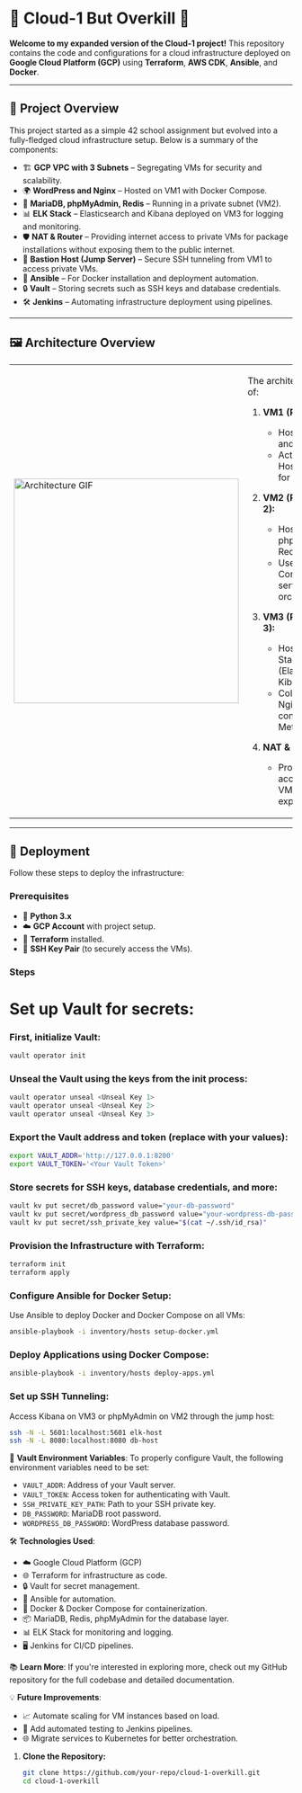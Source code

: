 # 🚀 Cloud-1 But Overkill 🚀

**Welcome to my expanded version of the Cloud-1 project!** This repository contains the code and configurations for a cloud infrastructure deployed on **Google Cloud Platform (GCP)** using **Terraform**, **AWS CDK**, **Ansible**, and **Docker**.

---

## 📜 Project Overview

This project started as a simple 42 school assignment but evolved into a fully-fledged cloud infrastructure setup. Below is a summary of the components:

- 🏗️ **GCP VPC with 3 Subnets** – Segregating VMs for security and scalability.
- 🌍 **WordPress and Nginx** – Hosted on VM1 with Docker Compose.
- 🔐 **MariaDB, phpMyAdmin, Redis** – Running in a private subnet (VM2).
- 📊 **ELK Stack** – Elasticsearch and Kibana deployed on VM3 for logging and monitoring.
- 🛡️ **NAT & Router** – Providing internet access to private VMs for package installations without exposing them to the public internet.
- 🎩 **Bastion Host (Jump Server)** – Secure SSH tunneling from VM1 to access private VMs.
- 🔧 **Ansible** – For Docker installation and deployment automation.
- 🔒 **Vault** – Storing secrets such as SSH keys and database credentials.
- 🛠️ **Jenkins** – Automating infrastructure deployment using pipelines.

---

## 🖼️ Architecture Overview

<table>
  <tr>
    <td><img src="https://github.com/chahid001/42-Cloud01/blob/main/assets/archi.gif" alt="Architecture GIF" width="400"/></td>
    <td>

The architecture consists of:
1. **VM1 (Public Subnet):**
   - Hosts WordPress and Nginx.
   - Acts as a Bastion Host (Jump Server) for SSH tunneling.

2. **VM2 (Private Subnet 2):**
   - Hosts MariaDB, phpMyAdmin, and Redis.
   - Uses Docker Compose for service orchestration.

3. **VM3 (Private Subnet 3):**
   - Hosts the ELK Stack (Elasticsearch, Kibana).
   - Collects logs from Nginx and MariaDB containers via Metricbeat/Filebeat.

4. **NAT & Router:**
   - Provides internet access to private VMs without exposing them.

</td>
  </tr>
</table>

---

## 🚀 Deployment

Follow these steps to deploy the infrastructure:

### Prerequisites

- 🐍 **Python 3.x**
- ☁️ **GCP Account** with project setup.
- 🧰 **Terraform** installed.
- 🔑 **SSH Key Pair** (to securely access the VMs).

### Steps
# Set up Vault for secrets:
### First, initialize Vault:
```bash
vault operator init
```
### Unseal the Vault using the keys from the init process:
```bash
vault operator unseal <Unseal Key 1>
vault operator unseal <Unseal Key 2>
vault operator unseal <Unseal Key 3>
```
### Export the Vault address and token (replace with your values):
```bash
export VAULT_ADDR='http://127.0.0.1:8200'
export VAULT_TOKEN='<Your Vault Token>'
```
### Store secrets for SSH keys, database credentials, and more:
```bash
vault kv put secret/db_password value="your-db-password"
vault kv put secret/wordpress_db_password value="your-wordpress-db-password"
vault kv put secret/ssh_private_key value="$(cat ~/.ssh/id_rsa)"
```
### Provision the Infrastructure with Terraform:
```bash
terraform init
terraform apply
```
### Configure Ansible for Docker Setup:
Use Ansible to deploy Docker and Docker Compose on all VMs:
```bash
ansible-playbook -i inventory/hosts setup-docker.yml
```
### Deploy Applications using Docker Compose:
```bash
ansible-playbook -i inventory/hosts deploy-apps.yml
```
### Set up SSH Tunneling:
Access Kibana on VM3 or phpMyAdmin on VM2 through the jump host:
```bash
ssh -N -L 5601:localhost:5601 elk-host
ssh -N -L 8080:localhost:8080 db-host
```
🔐 **Vault Environment Variables**:
To properly configure Vault, the following environment variables need to be set:

- `VAULT_ADDR`: Address of your Vault server.
- `VAULT_TOKEN`: Access token for authenticating with Vault.
- `SSH_PRIVATE_KEY_PATH`: Path to your SSH private key.
- `DB_PASSWORD`: MariaDB root password.
- `WORDPRESS_DB_PASSWORD`: WordPress database password.

🛠️ **Technologies Used**:

- ☁️ Google Cloud Platform (GCP)
- 🌐 Terraform for infrastructure as code.
- 🔒 Vault for secret management.
- 🚀 Ansible for automation.
- 🐋 Docker & Docker Compose for containerization.
- 📦 MariaDB, Redis, phpMyAdmin for the database layer.
- 📊 ELK Stack for monitoring and logging.
- 🖥️ Jenkins for CI/CD pipelines.

📚 **Learn More**:
If you're interested in exploring more, check out my GitHub repository for the full codebase and detailed documentation.

💡 **Future Improvements**:

- 📈 Automate scaling for VM instances based on load.
- 🔧 Add automated testing to Jenkins pipelines.
- 🌐 Migrate services to Kubernetes for better orchestration.


1. **Clone the Repository:**
   ```bash
   git clone https://github.com/your-repo/cloud-1-overkill.git
   cd cloud-1-overkill
